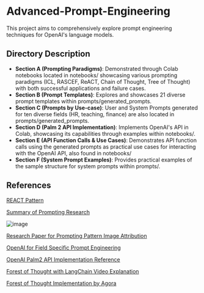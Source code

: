 # Advanced-Prompt-Engineering
This project aims to comprehensively explore prompt engineering techniques for OpenAI's language models.

## Directory Description
- **Section A (Prompting Paradigms)**: Demonstrated through Colab notebooks located in notebooks/ showcasing various prompting paradigms (ICL, RASCEF, ReACT, Chain of Thought, Tree of Thought) with both successful applications and failure cases.
- **Section B (Prompt Templates)**: Explores and showcases 21 diverse prompt templates within prompts/generated_prompts.
- **Section C (Prompts by Use-case)**: User and System Prompts generated for ten diverse fields (HR, teaching, finance) are also located in prompts/generated_prompts.
- **Section D (Palm 2 API Implementation)**: Implements OpenAI's API in Colab, showcasing its capabilities through examples within notebooks/.
- **Section E (API Function Calls & Use Cases)**: Demonstrates API function calls using the generated prompts as practical use cases for interacting with the OpenAI API, also found in notebooks/
- **Section F (System Prompt Examples)**: Provides practical examples of the sample structure for system prompts within prompts/.
## References

[REACT Pattern](https://til.simonwillison.net/llms/python-react-pattern#:~:text=The%20ReAct%20pattern%20\(for%20Reason,results%20back%20into%20the%20LLM)

[Summary of Prompting Research](https://www.promptingguide.ai/papers)

![image](https://github.com/user-attachments/assets/30157b61-539e-4242-800e-252df6888f46)

[Research Paper for Prompting Pattern Image Attribution](https://arxiv.org/pdf/2302.11382.pdf)

[OpenAI for Field Specific Prompt Engineering](https://help.openai.com/en/articles/6654000-best-practices-for-prompt-engineering-with-openai-api)

[OpenAI Palm2 API Implementation Reference](https://platform.openai.com/examples)

[Forest of Thought with LangChain Video Explanation](https://www.youtube.com/watch?v=y6SVA3aAfco)

[Forest of Thought Implementation by Agora](https://github.com/mazewoods/tree-of-thought-ui)